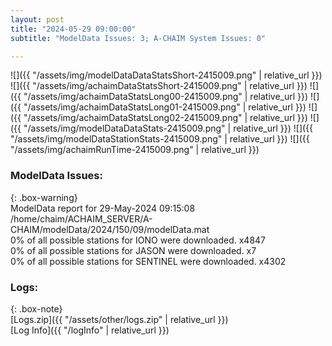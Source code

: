 ```yaml
---
layout: post
title: "2024-05-29 09:00:00"
subtitle: "ModelData Issues: 3; A-CHAIM System Issues: 0"

---
```


![]({{ "/assets/img/modelDataDataStatsShort-2415009.png" | relative_url }})
![]({{ "/assets/img/achaimDataStatsShort-2415009.png" | relative_url }})
![]({{ "/assets/img/achaimDataStatsLong00-2415009.png" | relative_url }})
![]({{ "/assets/img/achaimDataStatsLong01-2415009.png" | relative_url }})
![]({{ "/assets/img/achaimDataStatsLong02-2415009.png" | relative_url }})
![]({{ "/assets/img/modelDataDataStats-2415009.png" | relative_url }})
![]({{ "/assets/img/modelDataStationStats-2415009.png" | relative_url }})
![]({{ "/assets/img/achaimRunTime-2415009.png" | relative_url }})


### ModelData Issues:  
  
{: .box-warning}  
 ModelData report for 29-May-2024 09:15:08   
 /home/chaim/ACHAIM_SERVER/A-CHAIM/modelData/2024/150/09/modelData.mat   
 0% of all possible stations for IONO were downloaded. x4847   
 0% of all possible stations for JASON were downloaded. x7   
 0% of all possible stations for SENTINEL were downloaded. x4302   
  


### Logs:  
  
{: .box-note}  
[Logs.zip]({{ "/assets/other/logs.zip" | relative_url }})  
[Log Info]({{ "/logInfo" | relative_url }})  
